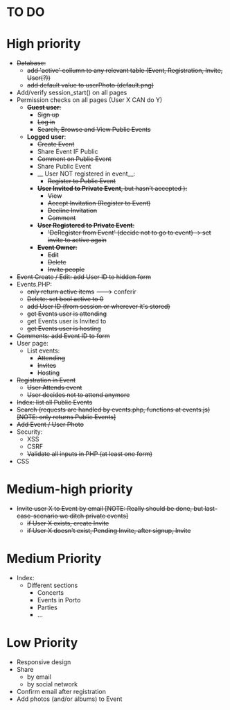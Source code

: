 TO DO
=========
# High priority
* ~~Database:~~
	* ~~add 'active' collumn to any relevant table (Event, Registration, Invite, User(?))~~
	* ~~add default value to userPhoto (default.png)~~
* Add/verify session_start() on all pages 
* Permission checks on all pages (User X CAN do Y)
	* ~~__Guest user__:~~
		* ~~Sign up~~
		* ~~Log in~~
		* ~~Search, Browse and View Public Events~~
	* __Logged user__:
		* ~~Create Event~~
		* Share Event IF Public
		* ~~Comment on Public Event~~
		* Share Public Event
		* __ User NOT registered in event__:
			* ~~Register to Public Event~~
		* ~~__User Invited to Private Event__, but hasn't accepted ):~~
			* ~~View~~
			* ~~Accept Invitation (Register to Event)~~
			* ~~Decline Invitation~~
			* ~~Comment~~
		* ~~__User Registered to Private Event__:~~
			* ~~'DeRegister from Event' (decide not to go to event) -> set invite to active again~~
		* ~~__Event Owner__:~~
			* ~~Edit~~
			* ~~Delete~~
			* ~~Invite people~~
* ~~Event Create / Edit: add User ID to hidden form~~
* Events.PHP:
	* ~~only return active items~~ ---> conferir
	* ~~Delete: set bool active to 0~~
	* ~~add User ID (from session or wherever it's stored)~~
	* ~~get Events user is attending~~
	* get Events user is Invited to 
	* ~~get Events user is hosting~~
* ~~Comments: add Event ID to form~~
* User page:
	* List events:
		* ~~Attending~~
		* ~~Invites~~
		* ~~Hosting~~
* ~~Registration in Event~~
	* ~~User Attends event~~
	* ~~User decides not to attend anymore~~
* ~~Index: list all Public Events~~
* ~~Search (requests are handled by events.php, functions at events.js) [NOTE: only returns Public Events]~~
* ~~Add Event / User Photo~~
* Security:
	* XSS
	* CSRF
	* ~~Validate all inputs in PHP (at least one form)~~
* CSS

# Medium-high priority
* ~~Invite user X to Event by email [NOTE: Really should be done, but last-case-scenario we ditch private events]~~
	* ~~if User X exists, create Invite~~
	* ~~if User X doesn't exist, Pending Invite, after signup, Invite~~

# Medium Priority
* Index:
	* Different sections
		* Concerts
		* Events in Porto
		* Parties
		* ...

# Low Priority
* Responsive design
* Share
	* by email
	* by social network
* Confirm email after registration
* Add photos (and/or albums) to Event
